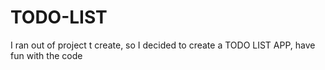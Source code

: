 # TODO-LIST
I ran out of project t create, so I decided to create a TODO LIST APP, have fun with the code
